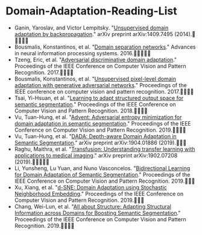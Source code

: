 # Domain-Adaptation-Reading-List
* Ganin, Yaroslav, and Victor Lempitsky. "[Unsupervised domain adaptation by backpropagation](https://arxiv.org/pdf/1409.7495.pdf)." arXiv preprint arXiv:1409.7495 (2014).:clap::clap::clap::clap::clap:
* Bousmalis, Konstantinos, et al. "[Domain separation networks](https://papers.nips.cc/paper/6254-domain-separation-networks.pdf)." Advances in neural information processing systems. 2016.:clap::clap::clap::clap::clap:
* Tzeng, Eric, et al. "[Adversarial discriminative domain adaptation](http://openaccess.thecvf.com/content_cvpr_2017/papers/Tzeng_Adversarial_Discriminative_Domain_CVPR_2017_paper.pdf)." Proceedings of the IEEE Conference on Computer Vision and Pattern Recognition. 2017.:clap::clap::clap::clap:
* Bousmalis, Konstantinos, et al. "[Unsupervised pixel-level domain adaptation with generative adversarial networks](http://openaccess.thecvf.com/content_cvpr_2017/papers/Bousmalis_Unsupervised_Pixel-Level_Domain_CVPR_2017_paper.pdf)." Proceedings of the IEEE conference on computer vision and pattern recognition. 2017.:clap::clap::clap::clap:
* Tsai, Yi-Hsuan, et al. "[Learning to adapt structured output space for semantic segmentation](http://openaccess.thecvf.com/content_cvpr_2018/papers/Tsai_Learning_to_Adapt_CVPR_2018_paper.pdf)." Proceedings of the IEEE Conference on Computer Vision and Pattern Recognition. 2018.:clap::clap::clap::clap:
* Vu, Tuan-Hung, et al. "[Advent: Adversarial entropy minimization for domain adaptation in semantic segmentation](http://openaccess.thecvf.com/content_CVPR_2019/papers/Vu_ADVENT_Adversarial_Entropy_Minimization_for_Domain_Adaptation_in_Semantic_Segmentation_CVPR_2019_paper.pdf)." Proceedings of the IEEE Conference on Computer Vision and Pattern Recognition. 2019.:clap::clap::clap::clap:
* Vu, Tuan-Hung, et al. "[DADA: Depth-aware Domain Adaptation in Semantic Segmentation](https://arxiv.org/pdf/1904.01886.pdf)." arXiv preprint arXiv:1904.01886 (2019).:clap::clap::clap:
* Raghu, Maithra, et al. "[Transfusion: Understanding transfer learning with applications to medical imaging](https://arxiv.org/pdf/1902.07208.pdf)." arXiv preprint arXiv:1902.07208 (2019).:clap::clap::clap::clap::clap:
* Li, Yunsheng, Lu Yuan, and Nuno Vasconcelos. "[Bidirectional Learning for Domain Adaptation of Semantic Segmentation](https://arxiv.org/pdf/1904.10620.pdf)." Proceedings of the IEEE Conference on Computer Vision and Pattern Recognition. 2019.:clap::clap::clap:
* Xu, Xiang, et al. "[d-SNE: Domain Adaptation using Stochastic Neighborhood Embedding](https://arxiv.org/pdf/1905.12775.pdf)." Proceedings of the IEEE Conference on Computer Vision and Pattern Recognition. 2019.:clap::clap::clap:
* Chang, Wei-Lun, et al. "[All about Structure: Adapting Structural Information across Domains for Boosting Semantic Segmentation](http://openaccess.thecvf.com/content_CVPR_2019/papers/Chang_All_About_Structure_Adapting_Structural_Information_Across_Domains_for_Boosting_CVPR_2019_paper.pdf)." Proceedings of the IEEE Conference on Computer Vision and Pattern Recognition. 2019.:clap::clap::clap::clap:

